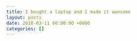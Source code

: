 ```yaml
---
title: I bought a laptop and I made it awesome
layout: posts
date: 2018-03-11 00:00:00 +0000
categories: []
---
```

